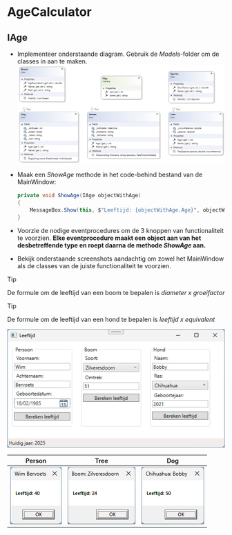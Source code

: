 # AgeCalculator

## IAge
- Implementeer onderstaande diagram. Gebruik de *Models*-folder om de classes in aan te maken.
![models](media/models.png)

- Maak een *ShowAge* methode in het code-behind bestand van de MainWindow:
    ```csharp
    private void ShowAge(IAge objectWithAge)
    {
        MessageBox.Show(this, $"Leeftijd: {objectWithAge.Age}", objectWithAge.Name);
    }
    ```

- Voorzie de nodige eventprocedures om de 3 knoppen van functionaliteit te voorzien. **Elke eventprocedure maakt een object aan van het desbetreffende type en roept daarna de methode *ShowAge* aan.**
- Bekijk onderstaande screenshots aandachtig om zowel het MainWindow als de classes van de juiste functionaliteit te voorzien.

> [!TIP]
> De formule om de leeftijd van een boom te bepalen is *diameter x groeifactor*

> [!TIP]
> De formule om de leeftijd van een hond te bepalen is *leeftijd x equivalent*

![input](media/input.png)

| Person     | Tree        | Dog        | 
| ---------- | ----------- | ---------- |
| ![person](media/person.png) | ![tree](media/tree.png) | ![dog](media/dog.png) |   
